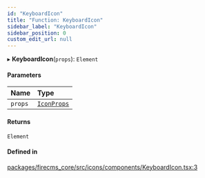 ```yaml
---
id: "KeyboardIcon"
title: "Function: KeyboardIcon"
sidebar_label: "KeyboardIcon"
sidebar_position: 0
custom_edit_url: null
---
```


▸ **KeyboardIcon**(`props`): `Element`

#### Parameters

| Name | Type |
| :------ | :------ |
| `props` | [`IconProps`](../types/IconProps.md) |

#### Returns

`Element`

#### Defined in

[packages/firecms_core/src/icons/components/KeyboardIcon.tsx:3](https://github.com/FireCMSco/firecms/blob/d45f3739/packages/firecms_core/src/icons/components/KeyboardIcon.tsx#L3)
